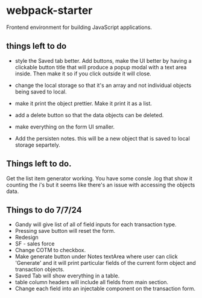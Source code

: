 # webpack-starter

Frontend environment for building JavaScript applications.

## things left to do

- style the Saved tab better. Add buttons, make the UI better by having a clickable button title that will produce a popup modal with a text area inside. Then make it so if you click outside it will close.

- change the local storage so that it's an array and not individual objects being saved to local.

- make it print the object prettier. Make it print it as a list.

- add a delete button so that the data objects can be deleted.

- make everything on the form UI smaller.

- Add the persisten notes. this will be a new object that is saved to local storage separtely.

## Things left to do.

Get the list item generator working.
You have some consle .log that show it counting the i's but it seems like there's an issue with accessing the objects data.

## Things to do 7/7/24

- Gandy will give list of all of field inputs for each transaction type.
- Pressing save button will reset the form.
- Redesign
- SF - sales force
- Change COTM to checkbox.
- Make generate button under Notes textArea where user can click 'Generate' and it will print particular fields of the current form object and transaction objects.
- Saved Tab will show everything in a table.
- table column headers will include all fields from main section.
- Change each field into an injectable component on the transaction form.
